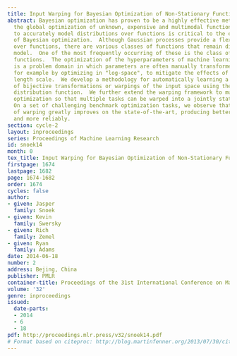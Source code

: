```yaml
---
title: Input Warping for Bayesian Optimization of Non-Stationary Functions
abstract: Bayesian optimization has proven to be a highly effective methodology for
  the global optimization of unknown, expensive and multimodal functions.  The ability
  to accurately model distributions over functions is critical to the effectiveness
  of Bayesian optimization.  Although Gaussian processes provide a flexible prior
  over functions, there are various classes of functions that remain difficult to
  model.  One of the most frequently occurring of these is the class of non-stationary
  functions.  The optimization of the hyperparameters of machine learning algorithms
  is a problem domain in which parameters are often manually transformed a priori,
  for example by optimizing in "log-space", to mitigate the effects of spatially-varying
  length scale.  We develop a methodology for automatically learning a wide family
  of bijective transformations or warpings of the input space using the Beta cumulative
  distribution function.  We further extend the warping framework to multi-task Bayesian
  optimization so that multiple tasks can be warped into a jointly stationary space.
  On a set of challenging benchmark optimization tasks, we observe that the inclusion
  of warping greatly improves on the state-of-the-art, producing better results faster
  and more reliably.
section: cycle-2
layout: inproceedings
series: Proceedings of Machine Learning Research
id: snoek14
month: 0
tex_title: Input Warping for Bayesian Optimization of Non-Stationary Functions
firstpage: 1674
lastpage: 1682
page: 1674-1682
order: 1674
cycles: false
author:
- given: Jasper
  family: Snoek
- given: Kevin
  family: Swersky
- given: Rich
  family: Zemel
- given: Ryan
  family: Adams
date: 2014-06-18
number: 2
address: Bejing, China
publisher: PMLR
container-title: Proceedings of the 31st International Conference on Machine Learning
volume: '32'
genre: inproceedings
issued:
  date-parts:
  - 2014
  - 6
  - 18
pdf: http://proceedings.mlr.press/v32/snoek14.pdf
# Format based on citeproc: http://blog.martinfenner.org/2013/07/30/citeproc-yaml-for-bibliographies/
---
```

